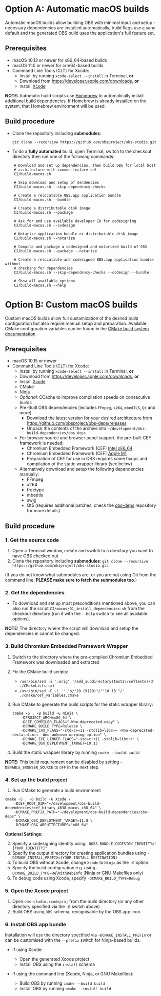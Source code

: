 # Option A: Automatic macOS builds

Automatic macOS builds allow building OBS with minimal input and setup - necessary dependencies are installed automatically, build flags use a sane default and the generated OBS build uses the application's full feature set.

## Prerequisites

* macOS 10.13 or newer for x86_64-based builds
* macOS 11.0 or newer for arm64-based builds
* Command Line Tools (CLT) for Xcode:
    * Install by running `xcode-select --install` in Terminal, **or**
    * Download from https://developer.apple.com/downloads, **or**
    * Install [Xcode](https://itunes.apple.com/us/app/xcode/id497799835)

**NOTE:** Automatic build scripts use [Homebrew](https://brew.sh) to automatically install additional build dependencies. If Homebrew is already installed on the system, that Homebrew environment will be used.

## Build procedure

* Clone the repository including **submodules**:

    `git clone --recursive https://github.com/obsproject/obs-studio.git`

* To do a **fully automated** build, open Terminal, switch to the checkout directory then run one of the following commands:

```
    # Download and set up dependencies, then build OBS for local host 
    # architecture with common feature set
    CI/build-macos.sh

    # Skip download and setup of dendencies
    CI/build-macos.sh --skip-dependency-checks

    # Create a relocatable OBS.app application bundle
    CI/build-macos.sh --bundle

    # Create a distributable disk image
    CI/build-macos.sh --package

    # Ask for and use available developer ID for codesigning
    CI/build-macos.sh --codesign

    # Notarize application bundle or distributable disk image
    CI/build-macos.sh --notarize

    # Compile and package a codesigned and notarized build of OBS
    CI/build-macos.sh --package --notarize

    # Create a relocatable and codesigned OBS.app application bundle without 
    # checking for dependencies
    CI/build-macos.sh --skip-dependency-checks --codesign --bundle

    # Show all available options
    CI/build-macos.sh --help
```

# Option B: Custom macOS builds

Custom macOS builds allow full customization of the desired build configuration but also require manual setup and preparation. Available CMake configuration variables can be found in the [CMake build system documentation](https://github.com/obsproject/obs-studio/wiki/building-obs-studio#cmake).

## Prerequisites

* macOS 10.15 or newer
* Command Line Tools (CLT) for Xcode:
    * Install by running `xcode-select --install` in Terminal, **or**
    * Download from https://developer.apple.com/downloads, **or**
    * Install [Xcode](https://itunes.apple.com/us/app/xcode/id497799835)
    * CMake
    * Ninja
    * *Optional:* CCache to improve compilation speeds on consecutive builds
    * Pre-Built OBS dependencies (includes `FFmpeg`, `x264`, `mbedTLS`, `Qt` and more)
        * Download the latest version for your desired architecture from https://github.com/obsproject/obs-deps/releases
        * Unpack the contents of the archive into `~/development/obs-build-dependencies/obs-deps`
    * For browser source and browser panel support, the pre-built CEF framework is needed:
        * Chromium Embedded Framework (CEF) [Intel x86_64](https://cdn-fastly.obsproject.com/downloads/cef_binary_4638_macos_x86_64.tar.xz)
        * Chromium Embedded Framework (CEF) [Apple M1](https://cdn-fastly.obsproject.com/downloads/cef_binary_4638_macos_arm64.tar.xz)
        * Preparation of CEF for use in OBS requires some fixups and compilation of the static wrapper library (see below)
    * Alternatively download and setup the following dependencies manually:
        * FFmpeg
        * x264
        * freetype
        * mbedtls
        * swig
        * Qt5 (requires additional patches, check the [obs-deps](https://github.com/obsproject/obs-deps) repository for more details)

## Build procedure

### 1. Get the source code

1. Open a Terminal window, create and switch to a directory you want to have OBS checked out
2. Clone the repository including **submodules**: `git clone --recursive https://github.com/obsproject/obs-studio.git`

(If you do not know what submodules are, or you are not using Git from the command line, **PLEASE make sure to fetch the submodules too**.)

### 2. Get the dependencies

* To download and set up most preconditions mentioned above, you can also run the script `CI/macos/01_install_dependencies.sh` from the checkout directory (run it with the `--help` switch to see all available options). 

**NOTE:** The directory where the script will download and setup the dependencies in cannot be changed.

### 3. Build Chromium Embedded Framework Wrapper

1. Switch to the directory where the pre-compiled Chromium Embedded Framework was downloaded and extracted
2. Fix the CMake build scripts:
    * `/usr/bin/sed -i '.orig' '/add_subdirectory(tests\/ceftests)/d' ./CMakeLists.txt`
    * `/usr/bin/sed -E -i '' 's/"10.(9|10)"/"'10.13'"/' ./cmake/cef_variables.cmake`
3. Run CMake to generate the build scripts for the static wrapper library:
    ```
    cmake -S . -B build -G Ninja \
        -DPROJECT_ARCH=x86_64 \
        -DCEF_COMPILER_FLAGS="-Wno-deprecated-copy" \
        -DCMAKE_BUILD_TYPE=Release \
        -DCMAKE_CXX_FLAGS="-std=c++11 -stdlib=libc++ -Wno-deprecated-declarations -Wno-unknown-warning-option" \
        -DCMAKE_EXE_LINKER_FLAGS="-std=c++11 -stdlib=libc++" \
        -DCMAKE_OSX_DEPLOYMENT_TARGET=10.13
    ```

4. Build the static wrapper library by running `cmake --build build`

**NOTE:** This build requirement can be disabled by setting `-DENABLE_BROWSER_SOURCE` to `OFF` in the next step.

### 4. Set up the build project

1. Run CMake to generate a build environment

```
cmake -S . -B build -G Xcode \
    -DCEF_ROOT_DIR="~/development/obs-build-dependencies/cef_binary_4638_macos_x86_64" \
    -DCMAKE_PREFIX_PATH="~/development/obs-build-dependencies/obs-deps" \
    -DCMAKE_OSX_DEPLOYMENT_TARGET=11.0 \
    -DCMAKE_OSX_ARCHITECTURES="x86_64"
```

**Optional Settings:**

2. Specify a codesigning identity using `-DOBS_BUNDLE_CODESIGN_IDENTITY="[YOUR_IDENTITY]"`
3. Specify the output directory for creating application bundles using `-DCMAKE_INSTALL_PREFIX=[YOUR INSTALL DESTINATION]`
4. To build OBS without Xcode, change `Xcode` to `Ninja` as the `-G` option
5. Specify the build configuration e.g. using `-DCMAKE_BUILD_TYPE=RelWithDebInfo` (Ninja or GNU Makefiles only)
6. To debug code using Xcode, specify `-DCMAKE_BUILD_TYPE=Debug`

### 5. Open the Xcode project

1. Open `obs-studio.xcodeproj` from the build directory (or any other directory specified via the `-B` switch above)
2. Build OBS using `OBS` schema, recognisable by the OBS app icon.

### 6. Install OBS.app bundle

Installation will use the directory specified via `-DCMAKE_INSTALL_PREFIX` or can be customised with the `--prefix` switch for Ninja-based builds.

* If using Xcode:
    * Open the generated Xcode project
    * Install OBS using the `install` schema

* If using the command line (Xcode, Ninja, or GNU Makefiles):
    * Build OBS by running `cmake --build build`
    * Install OBS by running `cmake --install build`